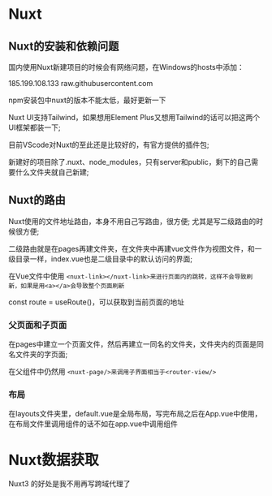 # Nuxt

## Nuxt的安装和依赖问题

国内使用Nuxt新建项目的时候会有网络问题，在Windows的hosts中添加：

185.199.108.133 raw.githubusercontent.com

npm安装包中nuxt的版本不能太低，最好更新一下

Nuxt UI支持Tailwind，如果想用Element Plus又想用Tailwind的话可以把这两个UI框架都装一下;

目前VScode对Nuxt的至此还是比较好的，有官方提供的插件包;

新建好的项目除了.nuxt、node_modules，只有server和public，剩下的自己需要什么文件夹就自己新建;

## Nuxt的路由

Nuxt使用的文件地址路由，本身不用自己写路由，很方便; 尤其是写二级路由的时候很方便;

二级路由就是在pages再建文件夹，在文件夹中再建vue文件作为视图文件，和一级目录一样，index.vue也是二级目录中的默认访问的界面;

在Vue文件中使用  `<nuxt-link></nuxt-link>来进行页面内的跳转，这样不会导致刷新，如果是用<a></a>会导致整个页面刷新`

const route = useRoute()，可以获取到当前页面的地址

### 父页面和子页面

在pages中建立一个页面文件，然后再建立一同名的文件夹，文件夹内的页面是同名文件夹的字页面;

在父组件中仍然用 `<nuxt-page/>来调用子界面相当于<router-view/>`

### 布局

在layouts文件夹里，default.vue是全局布局，写完布局之后在App.vue中使用，在布局文件里调用组件的话不如在app.vue中调用组件

# Nuxt数据获取

Nuxt3 的好处是我不用再写跨域代理了
